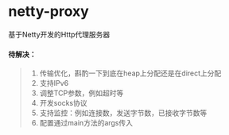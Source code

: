 # netty-proxy
基于Netty开发的Http代理服务器

#### 待解决：
> 1. 传输优化，斟酌一下到底在heap上分配还是在direct上分配
> 2. 支持IPv6
> 3. 调整TCP参数，例如超时等
> 4. 开发socks协议
> 5. 支持监控：例如连接数，发送字节数，已接收字节数等
> 6. 配置通过main方法的args传入